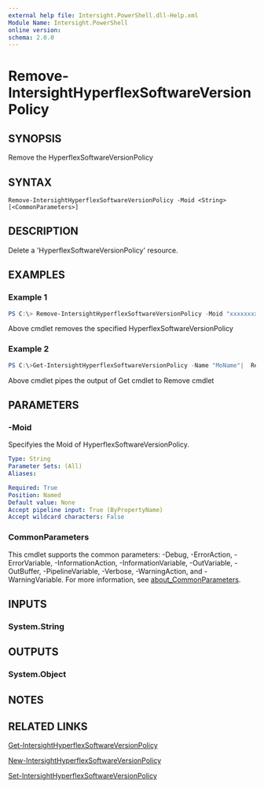 ```yaml
---
external help file: Intersight.PowerShell.dll-Help.xml
Module Name: Intersight.PowerShell
online version:
schema: 2.0.0
---
```


# Remove-IntersightHyperflexSoftwareVersionPolicy

## SYNOPSIS
Remove the HyperflexSoftwareVersionPolicy

## SYNTAX

```
Remove-IntersightHyperflexSoftwareVersionPolicy -Moid <String> [<CommonParameters>]
```

## DESCRIPTION
Delete a &apos;HyperflexSoftwareVersionPolicy&apos; resource.

## EXAMPLES

### Example 1
```powershell
PS C:\> Remove-IntersightHyperflexSoftwareVersionPolicy -Moid "xxxxxxxxxxxxxxxxxxxxxxxxxxx"
```
Above cmdlet removes the specified HyperflexSoftwareVersionPolicy 

### Example 2
```powershell
PS C:\>Get-IntersightHyperflexSoftwareVersionPolicy -Name "MoName"|  Remove-IntersightHyperflexSoftwareVersionPolicy
```
Above cmdlet pipes the output of Get cmdlet to Remove cmdlet

## PARAMETERS

### -Moid
Specifyies the Moid of HyperflexSoftwareVersionPolicy.

```yaml
Type: String
Parameter Sets: (All)
Aliases:

Required: True
Position: Named
Default value: None
Accept pipeline input: True (ByPropertyName)
Accept wildcard characters: False
```

### CommonParameters
This cmdlet supports the common parameters: -Debug, -ErrorAction, -ErrorVariable, -InformationAction, -InformationVariable, -OutVariable, -OutBuffer, -PipelineVariable, -Verbose, -WarningAction, and -WarningVariable. For more information, see [about_CommonParameters](http://go.microsoft.com/fwlink/?LinkID=113216).

## INPUTS

### System.String

## OUTPUTS

### System.Object
## NOTES

## RELATED LINKS

[Get-IntersightHyperflexSoftwareVersionPolicy](./Get-IntersightHyperflexSoftwareVersionPolicy.md)

[New-IntersightHyperflexSoftwareVersionPolicy](./New-IntersightHyperflexSoftwareVersionPolicy.md)

[Set-IntersightHyperflexSoftwareVersionPolicy](./Set-IntersightHyperflexSoftwareVersionPolicy.md)

